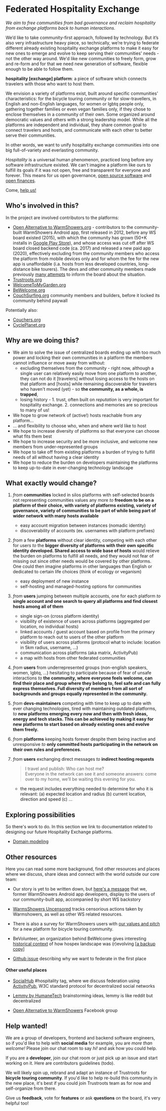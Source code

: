 # Federated Hospitality Exchange

_We aim to free communities from bad governance and reclaim hospitality from exchange platforms back to human interactions._

We’d like to take community-first approach, followed by technology. But it’s also very infrastructure heavy piece, so technically, we’re trying to federate different already existing hospitality exchange platforms to make it easy for new ones to emerge and evolve to keep serving their communities' needs - not the other way around. We'd like new communities to freely form, grow and re-form and for that we need new generation of software, flexible enough to be able to follow them.

**hospitality \[exchange\] platform**: a piece of software which connects travelers with those who want to host them. 

We envision a variety of platforms exist, built around specific communities' characteristics: for the bicycle touring community or for slow-travellers, in English and non-English languages, for women or lgbtq people only, gathering together families or even vegan families only, if they chose to enclose themselves in a community of their own. Some organized around democratic values and others with a strong leadership model. While all the platforms are independent and individual, they share common goal to connect travelers and hosts, and communicate with each other to better serve their communities.

In other words, we want to unify hospitality exchange communities into one big full-of-variety and everlasting community.

_Hospitality_ is a universal human phenomenon, practiced long before any software infrastructure existed. We can't imagine a platform like ours to fulfill its goals if it was not open, free and transparent for everyone and forever. This means for us open governance, [open source software](https://github.com/FediHospEx/fedihospex.github.io) and [open finances](https://opencollective.com/fedihospex). 

Come, [help us!](#help-wanted)

## Who's involved in this? 

In the project are involved contributors to the platforms:
- [Open Alternative to WarmShowers.org](https://WarmShowers.bike)  - contributors to the community-built WarmShowers Android app, first released in 2012, before any WS board existed (2015), with which the community has grown (50+K installs in [Google Play Store](https://play.google.com/store/apps/details?hl=en&id=fi.bitrite.android.ws)), and whose access was cut off after WS board closed backend code (ca. 2017) and released a new paid app (2020), effectively excluding from the community members who access the platform from mobile devices only and for whom the fee for the new app is unaffordable (i.a. hosts from less developed countries, long-distance bike tourers). The devs and other community members made previously [many attempts](https://gitlab.com/-/snippets/2111860) to inform the board about the situation.
- [Trustroots.org](https://Trustroots.org)
- [WelcomeToMyGarden.org](https://WelcomeToMyGarden.org) 
- [BeWelcome.org](https://BeWelcome.org)
- [CouchSurfing.org](https://CouchSurfing.org) community members and builders, before it locked its community behind paywall

Potentially also:
- [Couchers.org](https://Couchers.org)
- [CyclePlanet.org](https://CyclePlanet.org)


## Why are we doing this?

* We aim to solve the issue of centralized boards ending up with too much power and locking their own communities in a platform the members cannot influence or move away from without:
  * excluding themselves from the community - right now, although a single user can relatively easily move from one platform to another, they can not do it [travelers] without losing access to the hosts on that platform and [hosts] while remaining discoverable for travelers who haven't moved (yet) - so **the community, as a whole, is trapped**,
  * losing history - 1. trust, often built on _reputation_ is very important for hospitality exchange. 2. connections and memories are so precious to many of us!
* We hope to grow network of (active!) hosts reachable from any platform…
* … and flexibility to choose who, when and where we’d like to host
* We hope to increase diversity of platforms so that everyone can choose what fits them best
* We hope to increase security and be more inclusive, and welcome new members from under-represented groups
* We hope to take off from existing platforms a burden of trying to fulfill needs of all without having a clear identity
* We hope to reduce the burden on developers maintaining the platforms to keep up-to-date in ever-changing technology landscape


## What exactly would change?

1. *from* **communities** locked in silos platforms with self-selected boards not representing communities values any more
   *to* **freedom to be on a platform of their choice, with variety of platforms existing, variety of governance, variety of communities to be part of while being part of wider network with many hosts available**
    - easy account migration between instances (nomadic identity)
    - discoverability of accounts (ex. usernames with platform prefixes)
    
1. *from* a few **platforms** without clear identity, competing with each other for users
   *to* the **bigger diversity of platforms with their own specific identity developed. Shared access to wide base of hosts** would relieve the burden on platforms to fulfill all needs, and they would not fear of missing out since other needs would be covered by other platforms. One could then imagine platforms in other languages than English or dedicated to certain life choices (think of ecology or veganism)
   - easy deployment of new instance
   - self-hosting and managed-hosting options for communities

1. *from* **users** jumping between multiple accounts, one for each platform
   *to* **single account and one search to query all platforms and find closest hosts among all of them**
   - single sign-on (cross platform identity)
   - visibility of existence of users across platforms (aggregated per location, no individual hosts)
   - linked accounts / guest account based on profile from the primary platform to reach out to users of the other platform
   - visibility of users across platforms (protocol what to include: location in 5km radius, username, …)
   - communication across platforms (aka matrix, ActivityPub)
   - a map with hosts from other federated communities

1. *from* **users** from underrepresented groups (non-english speakers, women, lgbtq, …) hesitating to participate because of fear of unsafe interactions
   *to* **the community, where everyone feels welcome, can find their place and group where they belong to, feel safe and can fully express themselves. Full diversity of members from all sort of backgrounds and groups equally represented in the community.**

1. *from* **devs-maintainers** competing with time to keep up to date with ever changing technologies, tired with maintaining outdated platforms,
   *to* **new platforms emerging every now and then with fresh ideas, energy and tech stacks. This can be achieved by making it easy for new platforms to start based on already existing ones and evolve them freely.**

1. *from* **platforms** keeping hosts forever despite them being inactive and unresponsive
   *to* **only committed hosts participating in the network on their own rules and preferences.**

1. *from* **users** exchanging direct messages 
   *to* **indirect hosting requests**

   > I travel and publish: Who can host me? \
   > Everyone in the network can see it and someone answers: come over to my home, we’ll be waiting this evening for you.
   
   - the request includes everything needed to determine for who it is relevant: (a) expected location and radius (b) current location, direction and speed (c) …

## Exploring possibilities

So there's work to do. In this section we link to documentation related to designing our future Hospitality Exchange platforms.

* [Domain modeling](domain-modeling.md)

## Other resources

Here you can read some more background, find other resources and places where we discuss, share ideas and connect with the world outside our core team:

* Our story is yet to be written down, but [here's a message](https://warmshowers.bike) that we, former WarmShowers Android app developers, display to the users of our community-built app, accompanied by short WS backstory

* [WarmsShowers Uncensored](https://gitlab.com/-/snippets/2111860) tracks censorious actions taken by Warmshowers, as well as other WS related resources.
  
* There is also a survey for WarmShowers users with [our values and pitch](https://warmshowers.bike/survey) for a new platform for bicycle touring community.
  
* BeVolunteer, an organization behind BeWelcome gives interesting [historical context](https://www.bevolunteer.org/about-bevolunteer/history/) of how hospex landscape was (r)evolving [[a backup copy](http://web.archive.org/web/20190809110251/https://www.bevolunteer.org/about-bevolunteer/history/)]

* [Github issue](https://github.com/FediHospEx/fedihospex.github.io/discussions/9) describing why we want to federate in the first place
  
#### Other useful places
* [SocialHub](https://socialhub.activitypub.rocks/c/fediversity/fediverse-futures/58) #hospitality tag, where we discuss federation using [ActivityPub](https://activitypub.rocks/), W3C standard protocol for decentralized social networks
  
* [Lemmy by HumaneTech](https://lemmy.ml/post/66076) brainstorming ideas, lemmy is like reddit but decentralized

* [Open Alternative to WarmShowers](https://www.facebook.com/groups/243374777243989) Facebook group

## Help wanted!

We are a group of developers, frontend and backend software engineers, so if you'd like to help with **social media** for example, you are _more than welcome!_ Please join our chat room to say _hi!_ and ask how you could help.

If you are a **developer**, join our chat room or just pick up an issue and start working on it. Here are contributors guidelines (todo).

We will likely spin up, rebrand and adapt an instance of Trustroots for **bicycle touring community**. If you'd like to help re-build this community in the new place, it's best if you could join Trustroots team as for now and self-organize from there.

Give us **feedback**, vote for **features** or ask **questions** on the board, it's very helpful too!
